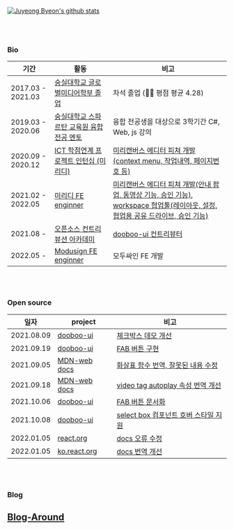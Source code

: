 [![Juyeong Byeon's github stats](https://github-readme-stats.vercel.app/api?username=Juyeong-Byeon&count_private=true&show_icons=true&theme=buefy&hide=issues,contribs)](https://github.com/anuraghazra/github-readme-stats)

<br/>
<br/>

<div align="left">
<h3> Bio </h3>
</div>

<div align="left">
	<table>
    <thead>
      <tr>
       <th>기간</th><th>활동</th><th>비고</th>
      </tr>
    </thead>
    <tbody>
     <tr>
      <td>2017.03 - 2021.03</td>
      <td><a href="http://media.ssu.ac.kr/">숭실대학교 글로벌미디어학부 졸업</a></td>
      <td>차석 졸업 (👨‍🎓 평점 평균 4.28)</td>
    </tr>
    <tr>
      <td>2019.03 - 2020.06</td>
      <td><a href="http://spartan.ssu.ac.kr/">숭실대학교 스파르탄 교육원 융합전공 멘토</a></td>
      <td>융합 전공생을 대상으로 3학기간 C#, Web, js 강의</td>
    </tr>
    <tr>
      <td>2020.09 - 2020.12</td>
      <td><a href="https://internnet.hanium.or.kr/">ICT 학점연계 프로젝트 인턴십 (미리디)</a></td>
      <td><a href="https://www.miricanvas.com/design">미리캔버스 에디터 피쳐 개발 (context menu, 작업내역, 페이지번호 등)</a></td>
    </tr>
    <tr>
      <tr>
      <td>2021.02 - 2022.05</td>
      <td><a href="https://www.jobkorea.co.kr/Recruit/Co_Read/Recruit/C/miridih">미리디 FE enginner</a></td>
      <td><a href="https://www.miricanvas.com/design">미리캔버스 에디터 피쳐 개발(안내 팝업, 동영상 기능, 승인 기능)</a>, <a href="https://www.miricanvas.com/workspace">workspace 협업툴(레이아웃, 설정, 협업용 공유 드라이브, 승인 기능) </a></td>
    </tr>
      <tr>
      <td>2021.08 - </td>
      <td><a href="https://contributionacademy.oopy.io/">오픈소스 컨트리뷰션 아카데미</a></td>
      <td><a href="https://github.com/dooboolab/dooboo-ui">dooboo-ui 컨트리뷰터</a></td>
    </tr>
	    <tr>
      <tr>
      <td>2022.05 - </td>
      <td><a href="https://www.modusign.co.kr/">Modusign FE enginner</a></td>
      <td>모두싸인 FE 개발</td>
    </tr>
   </tbody>
	</table>
</div>

<br/>
<br/>

<div align="left">
<h3> Open source </h3>
</div>

<div align="left">
	<table>
     <thead>
      <tr>
        <th>일자</th><th>project</th><th>비고</th>
      </tr>
     </thead>
   <tbody>
    <tr>
      <td>2021.08.09</td>
      <td><a href="https://github.com/dooboolab/dooboo-ui">dooboo-ui</a></td>
      <td><a href="https://github.com/dooboolab/dooboo-ui/pull/61">체크박스 데모 개선</a></td>
	  </tr>
    <tr>
      <td>2021.09.19</td>
      <td><a href="https://github.com/dooboolab/dooboo-ui">dooboo-ui</a></td>
      <td><a href="https://github.com/dooboolab/dooboo-ui/pull/67">FAB 버튼 구현</a></td>
	  </tr>
    <tr>
      <td>2021.09.05</td>
      <td><a href="https://github.com/mdn/translated-content/pull/2336">MDN-web docs</a></td>
      <td><a href="https://developer.mozilla.org/ko/docs/Web/JavaScript/Reference/Functions/Arrow_functions">화살표 함수 번역, 잘못된 내용 수정</a></td>
	  </tr>
    <tr>
      <td>2021.09.18</td>
      <td><a href="https://github.com/mdn/translated-content/pull/2454">MDN-web docs</a></td>
      <td><a href="https://developer.mozilla.org/ko/docs/Web/HTML/Element/Video">video tag autoplay 속성 번역 개선</a></td>
	  </tr>
     <tr>
	      <td>2021.10.06</td>
	      <td><a href="https://dooboo-ui.dooboolab.com/?path=/docs/components-fab--page">dooboo-ui</a></td>
	      <td><a href="https://github.com/dooboolab/dooboo-ui/pull/141">FAB 버튼 문서화</a></td>
	  </tr>
	   <tr>
	      <td>2021.10.08</td>
	      <td><a href="https://github.com/mdn/translated-content/pull/2454">dooboo-ui</a></td>
	      <td><a href="https://github.com/dooboolab/dooboo-ui/pull/144">select box 컴포넌트 호버 스타일 지원</a></td>
	  </tr>
	   <tr>
	      <td>2022.01.05</td>
	      <td><a href="https://github.com/reactjs/reactjs.org/pull/4209#issue-1094287376">react.org</a></td>
	      <td><a href="https://reactjs.org/docs/jsx-in-depth.html#spread-attributes">docs 오류 수정</a></td>
	  </tr>
	   <tr>
	      <td>2022.01.05</td>
	      <td><a href="https://github.com/reactjs/ko.reactjs.org/pull/423">ko.react.org</a></td>
	      <td><a href="https://ko.reactjs.org/docs/hooks-faq.html#:~:text=%EC%9E%90%EB%8F%99%20%EB%B3%91%ED%95%A9%EC%9D%B4%20%EA%B7%B8%EB%A6%AC%EC%9A%B4%20%EA%B2%BD%EC%9A%B0%20%EA%B0%9C%EC%B2%B4%20state%20%EC%97%85%EB%8D%B0%EC%9D%B4%ED%8A%B8%EB%A5%BC%20%EB%B3%91%ED%95%A9%ED%95%98%EB%8A%94%20%EC%BB%A4%EC%8A%A4%ED%85%80%20useLegacyState%20Hook%EC%9D%84%20%EC%9E%91%EC%84%B1%ED%95%A0%20%EC%88%98%20%EC%9E%88%EC%8A%B5%EB%8B%88%EB%8B%A4.%20%EA%B7%B8%EB%9F%AC%EB%82%98%2C%20%ED%95%A8%EA%BB%98%20%EB%B3%80%EA%B2%BD%EB%90%98%EB%8A%94%20%EA%B0%92%EC%97%90%20%EB%94%B0%EB%9D%BC%20state%EB%A5%BC%20%EC%97%AC%EB%9F%AC%20state%20%EB%B3%80%EC%88%98%EB%A1%9C%20%EB%B6%84%ED%95%A0%ED%95%98%EB%8A%94%20%EA%B2%83%EC%9D%84%20%EC%B6%94%EC%B2%9C%ED%95%A9%EB%8B%88%EB%8B%A4.">docs 번역 개선</a></td>
	  </tr>
    </tbody>
	</table>
</div>

<br/>
<br/>

<div align="left">
<h3> Blog </h3>

## [Blog-Around](https://juyeong-byeon.github.io/Blog-Around/)
